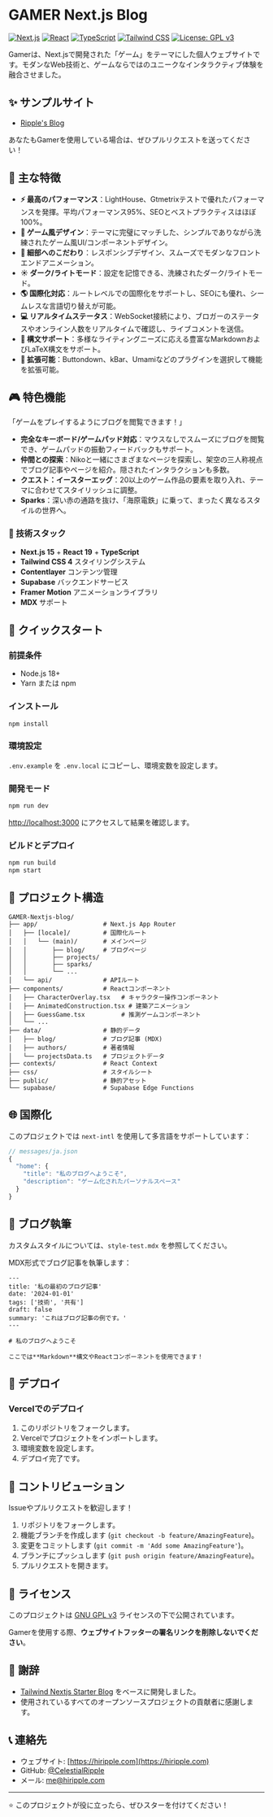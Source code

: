 # GAMER Next.js Blog

[![Next.js](https://img.shields.io/badge/Next.js-15.2.4-black?style=flat-square&logo=next.js)](https://nextjs.org/)
[![React](https://img.shields.io/badge/React-19.0.0-blue?style=flat-square&logo=react)](https://reactjs.org/)
[![TypeScript](https://img.shields.io/badge/TypeScript-5.1.3-blue?style=flat-square&logo=typescript)](https://www.typescriptlang.org/)
[![Tailwind CSS](https://img.shields.io/badge/Tailwind_CSS-4.0.5-38B2AC?style=flat-square&logo=tailwind-css)](https://tailwindcss.com/)
[![License: GPL v3](https://img.shields.io/badge/License-GPLv3-blue.svg?style=flat-square)](https://www.gnu.org/licenses/gpl-3.0)


Gamerは、Next.jsで開発された「ゲーム」をテーマにした個人ウェブサイトです。モダンなWeb技術と、ゲームならではのユニークなインタラクティブ体験を融合させました。

## :sparkles: サンプルサイト

- [Ripple's Blog](https://hiripple.com)

あなたもGamerを使用している場合は、ぜひプルリクエストを送ってください！

## :rocket: 主な特徴

- **:zap: 最高のパフォーマンス**：LightHouse、Gtmetrixテストで優れたパフォーマンスを発揮。平均パフォーマンス95%、SEOとベストプラクティスはほぼ100%。
- **:art: ゲーム風デザイン**：テーマに完璧にマッチした、シンプルでありながら洗練されたゲーム風UI/コンポーネントデザイン。
- **:gem: 細部へのこだわり**：レスポンシブデザイン、スムーズでモダンなフロントエンドアニメーション。
- **☀️ ダーク/ライトモード**：設定を記憶できる、洗練されたダーク/ライトモード。
- **🌎 国際化対応**：ルートレベルでの国際化をサポートし、SEOにも優れ、シームレスな言語切り替えが可能。
- **:computer: リアルタイムステータス**：WebSocket接続により、ブロガーのステータスやオンライン人数をリアルタイムで確認し、ライブコメントを送信。
- **:pencil: 構文サポート**：多様なライティングニーズに応える豊富なMarkdownおよびLaTeX構文をサポート。
- **🔌 拡張可能**：Buttondown、kBar、Umamiなどのプラグインを選択して機能を拡張可能。

## 🎮 特色機能

「ゲームをプレイするようにブログを閲覧できます！」

- **完全なキーボード/ゲームパッド対応**：マウスなしでスムーズにブログを閲覧でき、ゲームパッドの振動フィードバックもサポート。
- **仲間との探索**：Nikoと一緒にさまざまなページを探索し、架空の三人称視点でブログ記事やページを紹介。隠されたインタラクションも多数。
- **クエスト：イースターエッグ**：20以上のゲーム作品の要素を取り入れ、テーマに合わせてスタイリッシュに調整。
- **Sparks**：深い赤の通路を抜け、「海原電鉄」に乗って、まったく異なるスタイルの世界へ。

### 🔧 技術スタック

- **Next.js 15** + **React 19** + **TypeScript**
- **Tailwind CSS 4** スタイリングシステム
- **Contentlayer** コンテンツ管理
- **Supabase** バックエンドサービス
- **Framer Motion** アニメーションライブラリ
- **MDX** サポート

## 🚀 クイックスタート

### 前提条件

- Node.js 18+
- Yarn または npm

### インストール

```bash
npm install
```

### 環境設定

`.env.example` を `.env.local` にコピーし、環境変数を設定します。

### 開発モード

```bash
npm run dev
```

[http://localhost:3000](http://localhost:3000) にアクセスして結果を確認します。

### ビルドとデプロイ

```bash
npm run build
npm start
```

## 📁 プロジェクト構造

```
GAMER-Nextjs-blog/
├── app/                  # Next.js App Router
│   ├── [locale]/         # 国際化ルート
│   │   └── (main)/       # メインページ
│   │       ├── blog/     # ブログページ
│   │       ├── projects/
│   │       ├── sparks/
│   │       └── ...
│   └── api/              # APIルート
├── components/           # Reactコンポーネント
│   ├── CharacterOverlay.tsx   # キャラクター操作コンポーネント
│   ├── AnimatedConstruction.tsx # 建築アニメーション
│   ├── GuessGame.tsx          # 推測ゲームコンポーネント
│   └── ...
├── data/                 # 静的データ
│   ├── blog/             # ブログ記事 (MDX)
│   ├── authors/          # 著者情報
│   └── projectsData.ts   # プロジェクトデータ
├── contexts/             # React Context
├── css/                  # スタイルシート
├── public/               # 静的アセット
└── supabase/             # Supabase Edge Functions
```

## 🌐 国際化

このプロジェクトでは `next-intl` を使用して多言語をサポートしています：

```typescript
// messages/ja.json
{
  "home": {
    "title": "私のブログへようこそ",
    "description": "ゲーム化されたパーソナルスペース"
  }
}
```

## 📝 ブログ執筆

カスタムスタイルについては、`style-test.mdx` を参照してください。

MDX形式でブログ記事を執筆します：

```mdx
---
title: '私の最初のブログ記事'
date: '2024-01-01'
tags: ['技術', '共有']
draft: false
summary: 'これはブログ記事の例です。'
---

# 私のブログへようこそ

ここでは**Markdown**構文やReactコンポーネントを使用できます！
```

## 🔧 デプロイ

### Vercelでのデプロイ

1.  このリポジトリをフォークします。
2.  Vercelでプロジェクトをインポートします。
3.  環境変数を設定します。
4.  デプロイ完了です。

## 🤝 コントリビューション

Issueやプルリクエストを歓迎します！

1.  リポジトリをフォークします。
2.  機能ブランチを作成します (`git checkout -b feature/AmazingFeature`)。
3.  変更をコミットします (`git commit -m 'Add some AmazingFeature'`)。
4.  ブランチにプッシュします (`git push origin feature/AmazingFeature`)。
5.  プルリクエストを開きます。

## 📄 ライセンス

このプロジェクトは [GNU GPL v3](https://choosealicense.com/licenses/gpl-3.0/) ライセンスの下で公開されています。

Gamerを使用する際、**ウェブサイトフッターの署名リンクを削除しないでください**。

## 🙏 謝辞

-   [Tailwind Nextjs Starter Blog](https://github.com/timlrx/tailwind-nextjs-starter-blog) をベースに開発しました。
-   使用されているすべてのオープンソースプロジェクトの貢献者に感謝します。

## 📞 連絡先

-   ウェブサイト: [https://hiripple.com](https://hiripple.com)
-   GitHub: [@CelestialRipple](https://github.com/CelestialRipple)
-   メール: me@hiripple.com

---

⭐ このプロジェクトが役に立ったら、ぜひスターを付けてください！
